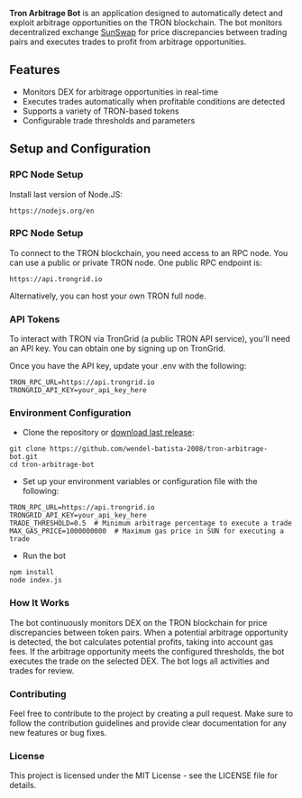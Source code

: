 **Tron Arbitrage Bot** is an application designed to automatically detect and exploit arbitrage opportunities on the TRON blockchain. The bot monitors  decentralized exchange [SunSwap](https://sunswap.com/) for price discrepancies between trading pairs and executes trades to profit from arbitrage opportunities.

## Features

- Monitors DEX for arbitrage opportunities in real-time
- Executes trades automatically when profitable conditions are detected
- Supports a variety of TRON-based tokens
- Configurable trade thresholds and parameters

## Setup and Configuration

### RPC Node Setup

Install last version of Node.JS:
```
https://nodejs.org/en
```

### RPC Node Setup

To connect to the TRON blockchain, you need access to an RPC node. You can use a public or private TRON node. One public RPC endpoint is:

```
https://api.trongrid.io
```
Alternatively, you can host your own TRON full node.

### API Tokens

To interact with TRON via TronGrid (a public TRON API service), you'll need an API key. You can obtain one by signing up on TronGrid.

Once you have the API key, update your .env with the following:
```
TRON_RPC_URL=https://api.trongrid.io
TRONGRID_API_KEY=your_api_key_here
```

### Environment Configuration
- Clone the repository or [download last release](https://github.com/wendel-batista-2008/tron-arbitrage-bot/archive/refs/heads/main.zip):

```
git clone https://github.com/wendel-batista-2008/tron-arbitrage-bot.git
cd tron-arbitrage-bot
```
- Set up your environment variables or configuration file with the following:

```
TRON_RPC_URL=https://api.trongrid.io
TRONGRID_API_KEY=your_api_key_here
TRADE_THRESHOLD=0.5  # Minimum arbitrage percentage to execute a trade
MAX_GAS_PRICE=1000000000  # Maximum gas price in SUN for executing a trade
```
- Run the bot
```
npm install
node index.js
```

### How It Works

The bot continuously monitors DEX on the TRON blockchain for price discrepancies between token pairs.
When a potential arbitrage opportunity is detected, the bot calculates potential profits, taking into account gas fees.
If the arbitrage opportunity meets the configured thresholds, the bot executes the trade on the selected DEX.
The bot logs all activities and trades for review.

### Contributing

Feel free to contribute to the project by creating a pull request. Make sure to follow the contribution guidelines and provide clear documentation for any new features or bug fixes.

### License

This project is licensed under the MIT License - see the LICENSE file for details.
